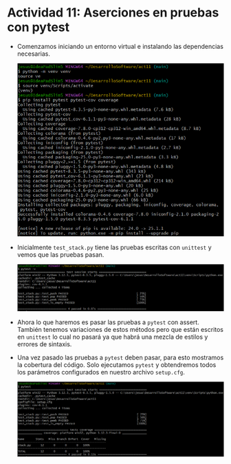 # Actividad 11: Aserciones en pruebas con pytest

- Comenzamos iniciando un entorno virtual e instalando las dependencias necesarias.

    ![](imgs/1.png)

- Inicialmente `test_stack.py` tiene las pruebas escritas con `unittest` y vemos que las pruebas pasan.

    ![](imgs/2.png)

- Ahora lo que haremos es pasar las pruebas a `pytest` con assert. También tenemos variaciones de estos métodos pero que están escritos en `unittest` lo cual no pasará ya que habrá una mezcla de estilos y errores de sintaxis.

- Una vez pasado las pruebas a `pytest` deben pasar, para esto mostramos la cobertura del código. Solo ejecutamos `pytest` y obtendremos todos los parámetros configurados en nuestro archivo `setup.cfg`.

    ![](imgs/3.png)